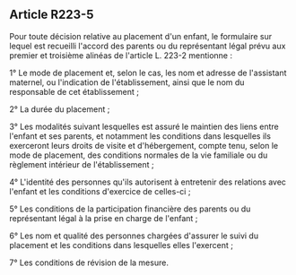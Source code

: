 ## Article R223-5

Pour toute décision relative au placement d'un enfant, le formulaire sur lequel est recueilli l'accord des
parents ou du représentant légal prévu aux premier et troisième alinéas de l'article L. 223-2 mentionne :

1° Le mode de placement et, selon le cas, les nom et adresse de l'assistant maternel, ou l'indication de
l'établissement, ainsi que le nom du responsable de cet établissement ;

2° La durée du placement ;

3° Les modalités suivant lesquelles est assuré le maintien des liens entre l'enfant et ses parents, et notamment
les conditions dans lesquelles ils exerceront leurs droits de visite et d'hébergement, compte tenu, selon le
mode de placement, des conditions normales de la vie familiale ou du règlement intérieur de l'établissement ;

4° L'identité des personnes qu'ils autorisent à entretenir des relations avec l'enfant et les conditions d'exercice
de celles-ci ;


5° Les conditions de la participation financière des parents ou du représentant légal à la prise en charge de
l'enfant ;

6° Les nom et qualité des personnes chargées d'assurer le suivi du placement et les conditions dans lesquelles
elles l'exercent ;

7° Les conditions de révision de la mesure.


